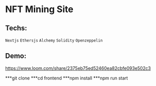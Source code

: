 # NFT Mining Site

## Techs: 
`Nextjs` `Ethersjs` `Alchemy` `Solidity` `Openzeppelin` 

## Demo: 
https://www.loom.com/share/2375eb75ed52460ea82cbfe093e502c3

***git clone
 ***cd frontend
 ***npm install
 ***npm run start
